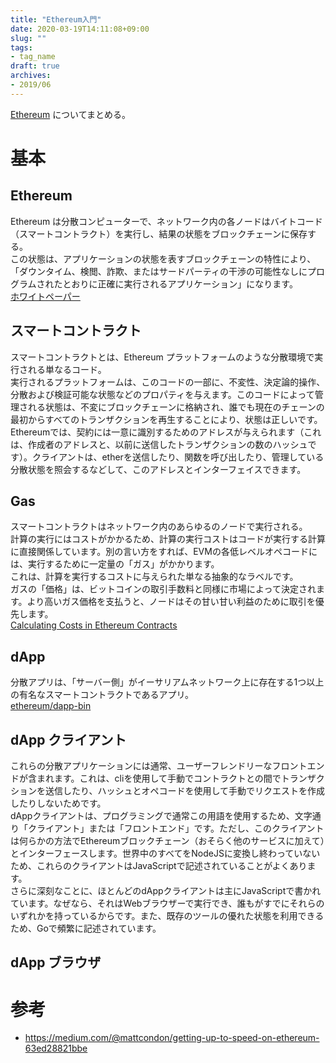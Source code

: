```yaml
---
title: "Ethereum入門"
date: 2020-03-19T14:11:08+09:00
slug: ""
tags:
- tag_name
draft: true
archives:
- 2019/06
---
```


[Ethereum](https://ethereum.org/ja/) についてまとめる。

<!--more-->

# 基本

## Ethereum

Ethereum は分散コンピューターで、ネットワーク内の各ノードはバイトコード（スマートコントラクト）を実行し、結果の状態をブロックチェーンに保存する。  
この状態は、アプリケーションの状態を表すブロックチェーンの特性により、「ダウンタイム、検閲、詐欺、またはサードパーティの干渉の可能性なしにプログラムされたとおりに正確に実行されるアプリケーション」になります。  
[ホワイトペーパー](https://github.com/ethereum/wiki/wiki/White-Paper)

## スマートコントラクト

スマートコントラクトとは、Ethereum プラットフォームのような分散環境で実行される単なるコード。  
実行されるプラットフォームは、このコードの一部に、不変性、決定論的操作、分散および検証可能な状態などのプロパティを与えます。このコードによって管理される状態は、不変にブロックチェーンに格納され、誰でも現在のチェーンの最初からすべてのトランザクションを再生することにより、状態は正しいです。  
Ethereumでは、契約には一意に識別するためのアドレスが与えられます（これは、作成者のアドレスと、以前に送信したトランザクションの数のハッシュです）。クライアントは、etherを送信したり、関数を呼び出したり、管理している分散状態を照会するなどして、このアドレスとインターフェイスできます。

## Gas

スマートコントラクトはネットワーク内のあらゆるのノードで実行される。  
計算の実行にはコストがかかるため、計算の実行コストはコードが実行する計算に直接関係しています。別の言い方をすれば、EVMの各低レベルオペコードには、実行するために一定量の「ガス」がかかります。  
これは、計算を実行するコストに与えられた単なる抽象的なラベルです。  
ガスの「価格」は、ビットコインの取引手数料と同様に市場によって決定されます。より高いガス価格を支払うと、ノードはその甘い甘い利益のために取引を優先します。  
[Calculating Costs in Ethereum Contracts](https://hackernoon.com/ether-purchase-power-df40a38c5a2f)

## dApp

分散アプリは、「サーバー側」がイーサリアムネットワーク上に存在する1つ以上の有名なスマートコントラクトであるアプリ。  
[ethereum/dapp-bin](https://github.com/ethereum/dapp-bin)

## dApp クライアント

これらの分散アプリケーションには通常、ユーザーフレンドリーなフロントエンドが含まれます。これは、cliを使用して手動でコントラクトとの間でトランザクションを送信したり、ハッシュとオペコードを使用して手動でリクエストを作成したりしないためです。  
dAppクライアントは、プログラミングで通常この用語を使用するため、文字通り「クライアント」または「フロントエンド」です。ただし、このクライアントは何らかの方法でEthereumブロックチェーン（おそらく他のサービスに加えて）とインターフェースします。世界中のすべてをNodeJSに変換し終わっていないため、これらのクライアントはJavaScriptで記述されていることがよくあります。  
さらに深刻なことに、ほとんどのdAppクライアントは主にJavaScriptで書かれています。なぜなら、それはWebブラウザーで実行でき、誰もがすでにそれらのいずれかを持っているからです。また、既存のツールの優れた状態を利用できるため、Goで頻繁に記述されています。

## dApp ブラウザ

# 参考

- https://medium.com/@mattcondon/getting-up-to-speed-on-ethereum-63ed28821bbe

